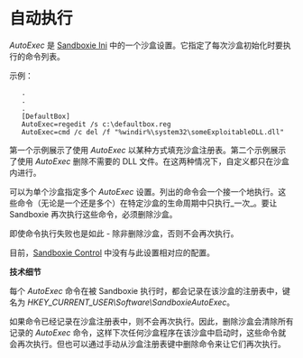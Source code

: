 # 自动执行

_AutoExec_ 是 [Sandboxie Ini](SandboxieIni.md) 中的一个沙盒设置。它指定了每次沙盒初始化时要执行的命令列表。

示例：

```
   .
   .
   .
   [DefaultBox]
   AutoExec=regedit /s c:\defaultbox.reg
   AutoExec=cmd /c del /f "%windir%\system32\someExploitableDLL.dll"
```

第一个示例展示了使用 _AutoExec_ 以某种方式填充沙盒注册表。第二个示例展示了使用 _AutoExec_ 删除不需要的 DLL 文件。在这两种情况下，自定义都只在沙盒内进行。

可以为单个沙盒指定多个 _AutoExec_ 设置。列出的命令会一个接一个地执行。这些命令（无论是一个还是多个）在特定沙盒的生命周期中只执行_一次_。要让 Sandboxie 再次执行这些命令，必须删除沙盒。

即使命令执行失败也是如此 - 除非删除沙盒，否则不会再次执行。

目前，[Sandboxie Control](SandboxieControl.md) 中没有与此设置相对应的配置。

**技术细节**

每个 _AutoExec_ 命令在被 Sandboxie 执行时，都会记录在该沙盒的注册表中，键名为 _HKEY_CURRENT_USER\Software\SandboxieAutoExec_。

如果命令已经记录在沙盒注册表中，则不会再次执行。因此，删除沙盒会清除所有记录的 _AutoExec_ 命令，这样下次任何沙盒程序在该沙盒中启动时，这些命令就会再次执行。但也可以通过手动从沙盒注册表键中删除命令来让它们再次执行。 